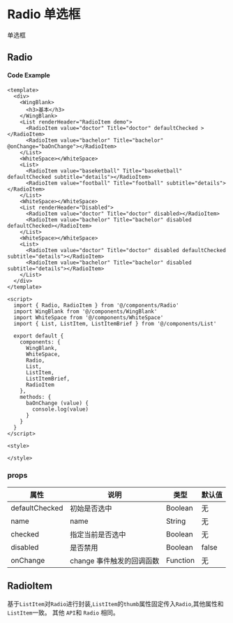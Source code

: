 # Radio 单选框

单选框

## Radio

#### Code Example
```vue
<template>
  <div>
    <WingBlank>
      <h3>基本</h3>
    </WingBlank>
    <List renderHeader="RadioItem demo">
      <RadioItem value="doctor" Title="doctor" defaultChecked ></RadioItem>
      <RadioItem value="bachelor" Title="bachelor" @onChange="baOnChange"></RadioItem>
    </List>
    <WhiteSpace></WhiteSpace>
    <List>
      <RadioItem value="baseketball" Title="baseketball" defaultChecked subtitle="details"></RadioItem>
      <RadioItem value="football" Title="football" subtitle="details"></RadioItem>
    </List>
    <WhiteSpace></WhiteSpace>
    <List renderHeader="Disabled">
      <RadioItem value="doctor" Title="doctor" disabled></RadioItem>
      <RadioItem value="bachelor" Title="bachelor" disabled defaultChecked></RadioItem>
    </List>
    <WhiteSpace></WhiteSpace>
    <List>
      <RadioItem value="doctor" Title="doctor" disabled defaultChecked subtitle="details"></RadioItem>
      <RadioItem value="bachelor" Title="bachelor" disabled subtitle="details"></RadioItem>
    </List>
  </div>
</template>

<script>
  import { Radio, RadioItem } from '@/components/Radio'
  import WingBlank from '@/components/WingBlank'
  import WhiteSpace from '@/components/WhiteSpace'
  import { List, ListItem, ListItemBrief } from '@/components/List'

  export default {
    components: {
      WingBlank,
      WhiteSpace,
      Radio,
      List,
      ListItem,
      ListItemBrief,
      RadioItem
    },
    methods: {
      baOnChange (value) {
        console.log(value)
      }
    }
  }
</script>

<style>

</style>

```
### props

| 属性 | 说明 | 类型 | 默认值 |
| --- | --- | --- | --- |
|  defaultChecked  | 初始是否选中| Boolean | 无 |
| name | name | String | 无 |
|  checked  | 指定当前是否选中| Boolean | 无 |
|  disabled  | 	是否禁用 | Boolean | false |
|  onChange  | 	change 事件触发的回调函数		 | Function | 无 |


## RadioItem

基于`ListItem`对`Radio`进行封装,`ListItem`的`thumb`属性固定传入`Radio`,其他属性和`ListItem`一致。 其他 `API`和 `Radio` 相同。

<Demo url="https://ladybirddev.github.io/ui-nuclear-mobile-demo/#/radio" />